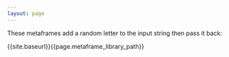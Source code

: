 ```yaml
---
layout: page
---
```


These metaframes add a random letter to the input string then pass it back:

<div id="metaframes"></div>

{{site.baseurl}}{{page.metaframe_library_path}}
<script src="{{site.baseurl}}{{page.metapage_library_path}}"></script>
<script src="testscript.js"></script>
